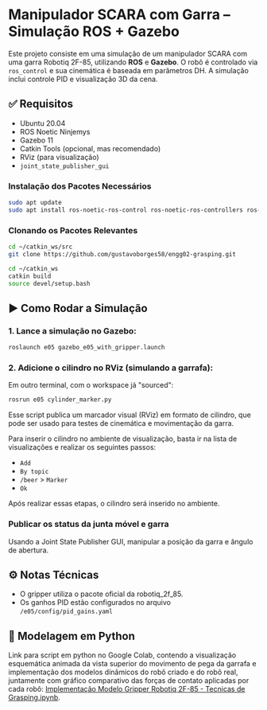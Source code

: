 # Manipulador SCARA com Garra – Simulação ROS + Gazebo

Este projeto consiste em uma simulação de um manipulador SCARA com uma garra Robotiq 2F-85, utilizando **ROS** e **Gazebo**. O robô é controlado via `ros_control` e sua cinemática é baseada em parâmetros DH. A simulação inclui controle PID e visualização 3D da cena.

## ✅ Requisitos

- Ubuntu 20.04
- ROS Noetic Ninjemys
- Gazebo 11
- Catkin Tools (opcional, mas recomendado)
- RViz (para visualização)
- `joint_state_publisher_gui`

### Instalação dos Pacotes Necessários

```bash
sudo apt update
sudo apt install ros-noetic-ros-control ros-noetic-ros-controllers ros-noetic-joint-state-publisher-gui
```

### Clonando os Pacotes Relevantes

```bash
cd ~/catkin_ws/src
git clone https://github.com/gustavoborges58/engg02-grasping.git

cd ~/catkin_ws
catkin build
source devel/setup.bash
```

## ▶️ Como Rodar a Simulação

### 1. Lance a simulação no Gazebo:

```bash
roslaunch e05 gazebo_e05_with_gripper.launch
```

### 2. Adicione o cilindro no RViz (simulando a garrafa):

Em outro terminal, com o workspace já "sourced":

``` bash
rosrun e05 cylinder_marker.py
```

Esse script publica um marcador visual (RViz) em formato de cilindro, que pode ser usado para testes de cinemática e movimentação da garra.

Para inserir o cilindro no ambiente de visualização, basta ir na lista de visualizações e realizar os seguintes passos:

* `Add`
* `By topic`
* `/beer` > `Marker`
* `Ok`

Após realizar essas etapas, o cilindro será inserido no ambiente.

### Publicar os status da junta móvel e garra

Usando a Joint State Publisher GUI, manipular a posição da garra e ângulo de abertura.

## ⚙️ Notas Técnicas

* O gripper utiliza o pacote oficial da robotiq_2f_85.
* Os ganhos PID estão configurados no arquivo `/e05/config/pid_gains.yaml`

## 🐍 Modelagem em Python

Link para script em python no Google Colab, contendo a visualização esquemática animada da vista superior do movimento de pega da garrafa e implementação dos modelos dinâmicos do robô criado e do robô real, juntamente com gráfico comparativo das forças de contato aplicadas por cada robô: [Implementação Modelo Gripper Robotiq 2F-85 - Tecnicas de Grasping.ipynb](https://colab.research.google.com/drive/1TsliUVON-hOqVyTDr-TxEpC-8tPIIfzb?usp=sharing "Link do Google Colab").